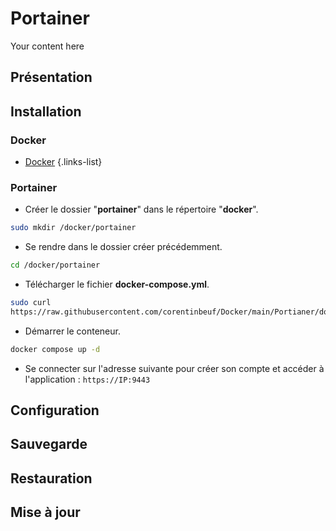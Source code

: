 # Portainer
Your content here

## Présentation

## Installation
### Docker
- [Docker](/documentation/linux/docker)
{.links-list}

### Portainer
- Créer le dossier "**portainer**" dans le répertoire "**docker**".
```bash
sudo mkdir /docker/portainer
```
- Se rendre dans le dossier créer précédemment.
```bash
cd /docker/portainer
```
- Télécharger le fichier **docker-compose.yml**.
```bash
sudo curl 
https://raw.githubusercontent.com/corentinbeuf/Docker/main/Portianer/docker-compose.yml > docker-compose.yml
```
- Démarrer le conteneur.
```bash
docker compose up -d
```
- Se connecter sur l'adresse suivante pour créer son compte et accéder à l'application : `https://IP:9443`

## Configuration


## Sauvegarde

## Restauration

## Mise à jour